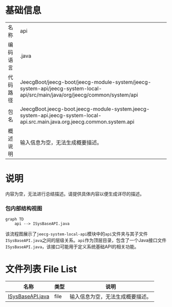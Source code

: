 # 基础信息

|      |      |
|------|------|
| 名称 | api |
| 编码语言 | .java |
| 代码路径 | JeecgBoot/jeecg-boot/jeecg-module-system/jeecg-system-api/jeecg-system-local-api/src/main/java/org/jeecg/common/system/api |
| 包名 | JeecgBoot.jeecg-boot.jeecg-module-system.jeecg-system-api.jeecg-system-local-api.src.main.java.org.jeecg.common.system.api |
| 概述说明 | 输入信息为空，无法生成概要描述。 |

# 说明

内容为空，无法进行总结描述。请提供具体内容以便生成详尽的描述。


### 包内部结构视图

```mermaid
graph TD
    api --> ISysBaseAPI.java
```

该流程图展示了`jeecg-system-local-api`模块中的`api`文件夹与其子文件`ISysBaseAPI.java`之间的层级关系。`api`作为顶层目录，包含了一个Java接口文件`ISysBaseAPI.java`，该接口可能用于定义系统基础API的相关功能。

# 文件列表 File List

| 名称   | 类型  | 说明 |
|-------|------|-------------|
| [ISysBaseAPI.java](ISysBaseAPI.md) | file | 输入信息为空，无法生成概要描述。 |


